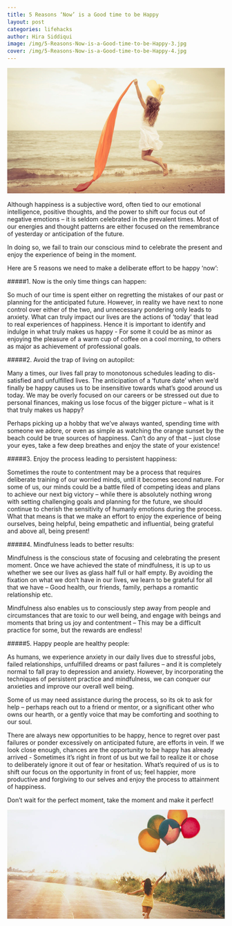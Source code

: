 ```yaml
---
title: 5 Reasons ‘Now’ is a Good time to be Happy
layout: post
categories: lifehacks
author: Hira Siddiqui
image: /img/5-Reasons-Now-is-a-Good-time-to-be-Happy-3.jpg
cover: /img/5-Reasons-Now-is-a-Good-time-to-be-Happy-4.jpg
---
```


![Existential - 5 Reasons ‘Now’ is a Good time to be Happy](/img/5-Reasons-Now-is-a-Good-time-to-be-Happy-2.jpg)

Although happiness is a subjective word, often tied to our emotional intelligence, positive thoughts, and the power to shift our focus out of negative emotions – it is seldom celebrated in the prevalent times. Most of our energies and thought patterns are either focused on the remembrance of yesterday or anticipation of the future.

In doing so, we fail to train our conscious mind to celebrate the present and enjoy the experience of being in the moment. 

Here are 5 reasons we need to make a deliberate effort to be happy ‘now’:

#####1. Now is the only time things can happen:

So much of our time is spent either on regretting the mistakes of our past or planning for the anticipated future. However, in reality we have next to none control over either of the two, and unnecessary pondering only leads to anxiety. What can truly impact our lives are the actions of ‘today’ that lead to real experiences of happiness. Hence it is important to identify and indulge in what truly makes us happy - For some it could be as minor as enjoying the pleasure of a warm cup of coffee on a cool morning, to others as major as achievement of professional goals.

#####2.  Avoid the trap of living on autopilot:

Many a times, our lives fall pray to monotonous schedules leading to dis-satisfied and unfulfilled lives. The anticipation of a ‘future date’ when we’d finally be happy causes us to be insensitive towards what’s good around us today. We may be overly focused on our careers or be stressed out due to personal finances, making us lose focus of the bigger picture – what is it that truly makes us happy? 

Perhaps picking up a hobby that we’ve always wanted, spending time with someone we adore, or even as simple as watching the orange sunset by the beach could be true sources of happiness. Can’t do any of that – just close your eyes, take a few deep breathes and enjoy the state of your existence!

#####3. Enjoy the process leading to persistent happiness:

Sometimes the route to contentment may be a process that requires deliberate training of our worried minds, until it becomes second nature. For some of us, our minds could be a battle filed of competing ideas and plans to achieve our next big victory – while there is absolutely nothing wrong with setting challenging goals and planning for the future, we should continue to cherish the sensitivity of humanly emotions during the process. What that means is that we make an effort to enjoy the experience of being ourselves, being helpful, being empathetic and influential, being grateful and above all, being present!

#####4. Mindfulness leads to better results:

Mindfulness is the conscious state of focusing and celebrating the present moment. Once we have achieved the state of mindfulness, it is up to us whether we see our lives as glass half full or half empty. By avoiding the fixation on what we don’t have in our lives, we learn to be grateful for all that we have – Good health, our friends, family, perhaps a romantic relationship etc. 

Mindfulness also enables us to consciously step away from people and circumstances that are toxic to our well being, and engage with beings and moments that bring us joy and contentment – This may be a difficult practice for some, but the rewards are endless!

#####5. Happy people are healthy people:

As humans, we experience anxiety in our daily lives due to stressful jobs, failed relationships, unfulfilled dreams or past failures – and it is completely normal to fall pray to depression and anxiety. However, by incorporating the techniques of persistent practice and mindfulness, we can conquer our anxieties and improve our overall well being.

Some of us may need assistance during the process, so its ok to ask for help – perhaps reach out to a friend or mentor, or a significant other who owns our hearth, or a gently voice that may be comforting and soothing to our soul. 

There are always new opportunities to be happy, hence to regret over past failures or ponder excessively on anticipated future, are efforts in vein. If we look close enough, chances are the opportunity to be happy has already arrived - Sometimes it’s right in front of us but we fail to realize it or chose to deliberately ignore it out of fear or hesitation. What’s required of us is to shift our focus on the opportunity in front of us; feel happier, more productive and forgiving to our selves and enjoy the process to attainment of happiness. 

Don’t wait for the perfect moment, take the moment and make it perfect!

![Existential - 5 Reasons ‘Now’ is a Good time to be Happy](/img/5-Reasons-Now-is-a-Good-time-to-be-Happy.jpg)